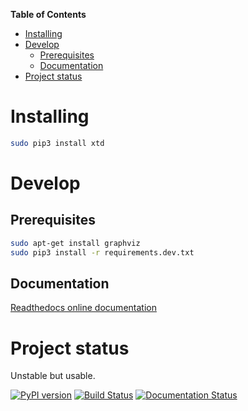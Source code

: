 <!-- markdown-toc start - Don't edit this section. Run M-x markdown-toc-generate-toc again -->
**Table of Contents**

- [Installing](#installing)
- [Develop](#develop)
    - [Prerequisites](#prerequisites)
    - [Documentation](#documentation)
- [Project status](#project-status)

<!-- markdown-toc end -->
# Installing

```bash
sudo pip3 install xtd
```

# Develop

## Prerequisites
```bash
sudo apt-get install graphviz
sudo pip3 install -r requirements.dev.txt
```

## Documentation

[Readthedocs online documentation](http://xtd.readthedocs.io/en/latest/xtd.html)

# Project status

Unstable but usable.

[![PyPI version](https://badge.fury.io/py/xtd.svg)](https://badge.fury.io/py/xtd)
[![Build Status](https://travis-ci.org/psycofdj/xtd.svg?branch=master)](https://travis-ci.org/psycofdj/xtd)
[![Documentation Status](https://readthedocs.org/projects/xtd/badge/?version=latest)](http://xtd.readthedocs.org/en/latest/?badge=latest)

